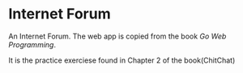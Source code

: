 # Internet Forum

An Internet Forum. The web app is copied from the book *Go Web Programming*.

It is the practice exerciese found in Chapter 2 of the book(ChitChat)
